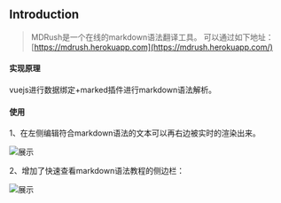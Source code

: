 ## **Introduction**
>MDRush是一个在线的markdown语法翻译工具。
可以通过如下地址：
[https://mdrush.herokuapp.com](https://mdrush.herokuapp.com/)

#### **实现原理**

vuejs进行数据绑定+marked插件进行markdown语法解析。


#### **使用**

1、在左侧编辑符合markdown语法的文本可以再右边被实时的渲染出来。

![展示](https://github.com/qcer/MDRush/raw/master/public/img/img1.png)

2、增加了快速查看markdown语法教程的侧边栏：

![展示](https://github.com/qcer/MDRush/raw/master/public/img/img2.png)
